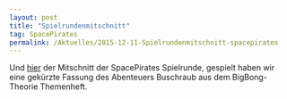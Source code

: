 ```yaml
---
layout: post
title: "Spielrundenmitschnitt"
tag: SpacePirates
permalink: /Aktuelles/2015-12-11-Spielrundenmitschnitt-spacepirates
---
```


Und [hier](http://sundaymoaning.de/smc/smc150-space-pirates-entliche-weiden/) der Mitschnitt der SpacePirates Spielrunde, gespielt haben wir eine gekürzte Fassung des Abenteuers Buschraub aus dem BigBong-Theorie Themenheft.

